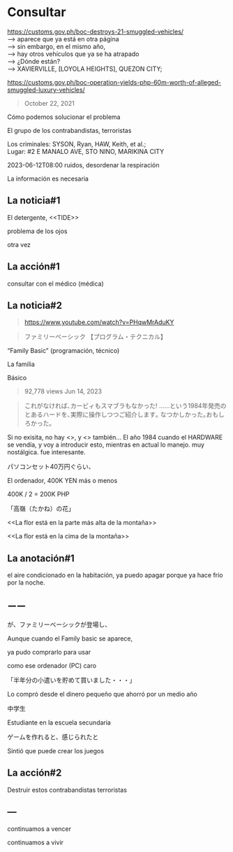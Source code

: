 # Consultar

https://customs.gov.ph/boc-destroys-21-smuggled-vehicles/<br/>
—> aparece que ya está en otra página<br/>
—> sin embargo, en el mismo año, <br/>
—> hay otros vehículos que ya se ha atrapado<br/>
—> ¿Dónde están?<br/>
—> XAVIERVILLE, [LOYOLA HEIGHTS], QUEZON CITY;

https://customs.gov.ph/boc-operation-yields-php-60m-worth-of-alleged-smuggled-luxury-vehicles/

> October 22, 2021

Cómo podemos solucionar el problema 

El grupo de los contrabandistas, terroristas

Los criminales: SYSON, Ryan, HAW, Keith, et al.;  
Lugar: #2 E MANALO AVE, STO NINO, MARIKINA CITY

2023-06-12T08:00
ruidos, desordenar la respiración

La información es necesaria

## La noticia#1

El detergente, \<<TIDE\>>

problema de los ojos

otra vez

## La acción#1

consultar con el médico (médica)

## La noticia#2

> https://www.youtube.com/watch?v=PHqwMrAduKY

> ファミリーベーシック 【プログラム・テクニカル】

“Family Basic” (programación, técnico)

La familia 

Básico

> 92,778 views Jun 14, 2023 

> これがなければ､カービィもスマブラもなかった! ……という1984年発売のとあるハードを､実際に操作しつつご紹介します｡ なつかしかった｡おもしろかった｡

Si no exisita, no hay <<KIRBY>>, y <<SMASH BROS.>> también… El año 1984 cuando el HARDWARE se vendía, y voy a introducir esto, mientras en actual lo manejo. muy nostálgica. fue interesante.

パソコンセット40万円ぐらい、

El ordenador, 400K YEN más o menos

400K / 2 = 200K PHP

「高嶺（たかね）の花」

<<La flor está en la parte más alta de la montaña>>

<<La flor está en la cima de la montaña>>

## La anotación#1

el aire condicionado en la habitación, ya puedo apagar porque ya hace frío por la noche.

## ーー

が、ファミリーベーシックが登場し、

Aunque cuando el Family basic se aparece,

ya pudo comprarlo para usar 

como ese ordenador (PC) caro

「半年分の小遣いを貯めて買いました・・・」

Lo compró desde el dinero pequeño que ahorró por un medio año 

中学生

Estudiante en la escuela secundaria

ゲームを作れると、感じられたと

Sintió que puede crear los juegos

## La acción#2

Destruir estos contrabandistas terroristas

## —

continuamos a vencer

continuamos a vivir
